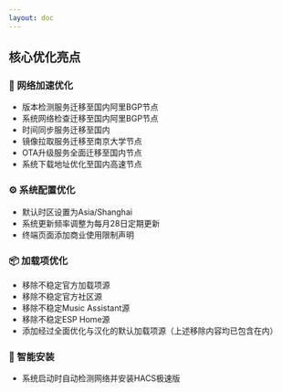 ```yaml
--- 
layout: doc 
---
```

## 核心优化亮点

### 🚀 网络加速优化
- 版本检测服务迁移至国内阿里BGP节点
- 系统网络检查迁移至国内阿里BGP节点
- 时间同步服务迁移至国内
- 镜像拉取服务迁移至南京大学节点
- OTA升级服务全面迁移至国内节点
- 系统下载地址优化至国内高速节点

### ⚙️ 系统配置优化
- 默认时区设置为Asia/Shanghai
- 系统更新频率调整为每月28日定期更新
- 终端页面添加商业使用限制声明

### 📦 加载项优化
- 移除不稳定官方加载项源
- 移除不稳定官方社区源
- 移除不稳定Music Assistant源
- 移除不稳定ESP Home源
- 添加经过全面优化与汉化的默认加载项源（上述移除内容均已包含在内）

### 🎯 智能安装
- 系统启动时自动检测网络并安装HACS极速版